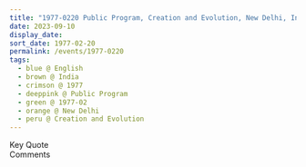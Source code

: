 ```yaml
---
title: "1977-0220 Public Program, Creation and Evolution, New Delhi, India"
date: 2023-09-10
display_date: 
sort_date: 1977-02-20
permalink: /events/1977-0220
tags:
  - blue @ English
  - brown @ India
  - crimson @ 1977
  - deeppink @ Public Program
  - green @ 1977-02
  - orange @ New Delhi
  - peru @ Creation and Evolution
---
```


<wave-list>
  <list-title color="green" width="75">Key Quote</list-title>
  <list-item color="BlanchedAlmond"  width="200"></list-item>
  <list-item color="Lavender"></list-item>
  <list-item color="BlanchedAlmond"></list-item>
</wave-list>

<br>

<wave-list>
  <list-title color="green" width="75">Comments</list-title>
  <list-item color="BlanchedAlmond"  width="200"></list-item>
  <list-item color="Lavender"></list-item>
  <list-item color="BlanchedAlmond"></list-item>
</wave-list>
